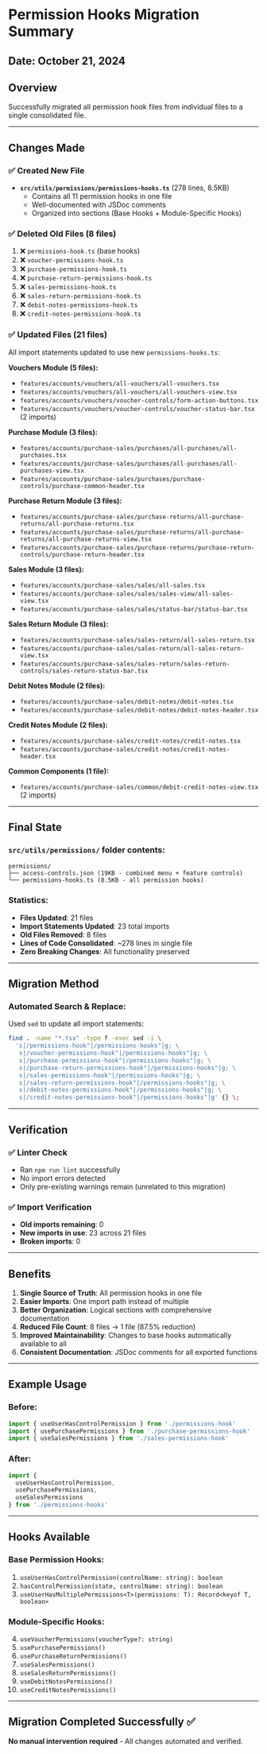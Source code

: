 # Permission Hooks Migration Summary

## Date: October 21, 2024

## Overview
Successfully migrated all permission hook files from individual files to a single consolidated file.

---

## Changes Made

### ✅ Created New File
- **`src/utils/permissions/permissions-hooks.ts`** (278 lines, 8.5KB)
  - Contains all 11 permission hooks in one file
  - Well-documented with JSDoc comments
  - Organized into sections (Base Hooks + Module-Specific Hooks)

### ✅ Deleted Old Files (8 files)
1. ❌ `permissions-hook.ts` (base hooks)
2. ❌ `voucher-permissions-hook.ts`
3. ❌ `purchase-permissions-hook.ts`
4. ❌ `purchase-return-permissions-hook.ts`
5. ❌ `sales-permissions-hook.ts`
6. ❌ `sales-return-permissions-hook.ts`
7. ❌ `debit-notes-permissions-hook.ts`
8. ❌ `credit-notes-permissions-hook.ts`

### ✅ Updated Files (21 files)
All import statements updated to use new `permissions-hooks.ts`:

**Vouchers Module (5 files):**
- `features/accounts/vouchers/all-vouchers/all-vouchers.tsx`
- `features/accounts/vouchers/all-vouchers/all-vouchers-view.tsx`
- `features/accounts/vouchers/voucher-controls/form-action-buttons.tsx`
- `features/accounts/vouchers/voucher-controls/voucher-status-bar.tsx` (2 imports)

**Purchase Module (3 files):**
- `features/accounts/purchase-sales/purchases/all-purchases/all-purchases.tsx`
- `features/accounts/purchase-sales/purchases/all-purchases/all-purchases-view.tsx`
- `features/accounts/purchase-sales/purchases/purchase-controls/purchase-common-header.tsx`

**Purchase Return Module (3 files):**
- `features/accounts/purchase-sales/purchase-returns/all-purchase-returns/all-purchase-returns.tsx`
- `features/accounts/purchase-sales/purchase-returns/all-purchase-returns/all-purchase-returns-view.tsx`
- `features/accounts/purchase-sales/purchase-returns/purchase-return-controls/purchase-return-header.tsx`

**Sales Module (3 files):**
- `features/accounts/purchase-sales/sales/all-sales.tsx`
- `features/accounts/purchase-sales/sales/sales-view/all-sales-view.tsx`
- `features/accounts/purchase-sales/sales/status-bar/status-bar.tsx`

**Sales Return Module (3 files):**
- `features/accounts/purchase-sales/sales-return/all-sales-return.tsx`
- `features/accounts/purchase-sales/sales-return/all-sales-return-view.tsx`
- `features/accounts/purchase-sales/sales-return/sales-return-controls/sales-return-status-bar.tsx`

**Debit Notes Module (2 files):**
- `features/accounts/purchase-sales/debit-notes/debit-notes.tsx`
- `features/accounts/purchase-sales/debit-notes/debit-notes-header.tsx`

**Credit Notes Module (2 files):**
- `features/accounts/purchase-sales/credit-notes/credit-notes.tsx`
- `features/accounts/purchase-sales/credit-notes/credit-notes-header.tsx`

**Common Components (1 file):**
- `features/accounts/purchase-sales/common/debit-credit-notes-view.tsx` (2 imports)

---

## Final State

### `src/utils/permissions/` folder contents:
```
permissions/
├── access-controls.json (19KB - combined menu + feature controls)
└── permissions-hooks.ts (8.5KB - all permission hooks)
```

### Statistics:
- **Files Updated**: 21 files
- **Import Statements Updated**: 23 total imports
- **Old Files Removed**: 8 files
- **Lines of Code Consolidated**: ~278 lines in single file
- **Zero Breaking Changes**: All functionality preserved

---

## Migration Method

### Automated Search & Replace:
Used `sed` to update all import statements:
```bash
find . -name "*.tsx" -type f -exec sed -i \
  's|/permissions-hook"|/permissions-hooks"|g; \
   s|/voucher-permissions-hook"|/permissions-hooks"|g; \
   s|/purchase-permissions-hook"|/permissions-hooks"|g; \
   s|/purchase-return-permissions-hook"|/permissions-hooks"|g; \
   s|/sales-permissions-hook"|/permissions-hooks"|g; \
   s|/sales-return-permissions-hook"|/permissions-hooks"|g; \
   s|/debit-notes-permissions-hook"|/permissions-hooks"|g; \
   s|/credit-notes-permissions-hook"|/permissions-hooks"|g' {} \;
```

---

## Verification

### ✅ Linter Check
- Ran `npm run lint` successfully
- No import errors detected
- Only pre-existing warnings remain (unrelated to this migration)

### ✅ Import Verification
- **Old imports remaining**: 0
- **New imports in use**: 23 across 21 files
- **Broken imports**: 0

---

## Benefits

1. **Single Source of Truth**: All permission hooks in one file
2. **Easier Imports**: One import path instead of multiple
3. **Better Organization**: Logical sections with comprehensive documentation
4. **Reduced File Count**: 8 files → 1 file (87.5% reduction)
5. **Improved Maintainability**: Changes to base hooks automatically available to all
6. **Consistent Documentation**: JSDoc comments for all exported functions

---

## Example Usage

### Before:
```typescript
import { useUserHasControlPermission } from './permissions-hook'
import { usePurchasePermissions } from './purchase-permissions-hook'
import { useSalesPermissions } from './sales-permissions-hook'
```

### After:
```typescript
import {
  useUserHasControlPermission,
  usePurchasePermissions,
  useSalesPermissions
} from './permissions-hooks'
```

---

## Hooks Available

### Base Permission Hooks:
1. `useUserHasControlPermission(controlName: string): boolean`
2. `hasControlPermission(state, controlName: string): boolean`
3. `useUserHasMultiplePermissions<T>(permissions: T): Record<keyof T, boolean>`

### Module-Specific Hooks:
4. `useVoucherPermissions(voucherType?: string)`
5. `usePurchasePermissions()`
6. `usePurchaseReturnPermissions()`
7. `useSalesPermissions()`
8. `useSalesReturnPermissions()`
9. `useDebitNotesPermissions()`
10. `useCreditNotesPermissions()`

---

## Migration Completed Successfully ✅

**No manual intervention required** - All changes automated and verified.
